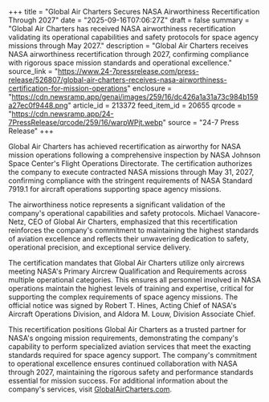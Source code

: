 +++
title = "Global Air Charters Secures NASA Airworthiness Recertification Through 2027"
date = "2025-09-16T07:06:27Z"
draft = false
summary = "Global Air Charters has received NASA airworthiness recertification validating its operational capabilities and safety protocols for space agency missions through May 2027."
description = "Global Air Charters receives NASA airworthiness recertification through 2027, confirming compliance with rigorous space mission standards and operational excellence."
source_link = "https://www.24-7pressrelease.com/press-release/526807/global-air-charters-receives-nasa-airworthiness-certification-for-mission-operations"
enclosure = "https://cdn.newsramp.app/genai/images/259/16/dc426a1a31a73c984b159a27ec0f9448.png"
article_id = 213372
feed_item_id = 20655
qrcode = "https://cdn.newsramp.app/24-7PressRelease/qrcode/259/16/warpWPjt.webp"
source = "24-7 Press Release"
+++

<p>Global Air Charters has achieved recertification as airworthy for NASA mission operations following a comprehensive inspection by NASA Johnson Space Center's Flight Operations Directorate. The certification authorizes the company to execute contracted NASA missions through May 31, 2027, confirming compliance with the stringent requirements of NASA Standard 7919.1 for aircraft operations supporting space agency missions.</p><p>The airworthiness notice represents a significant validation of the company's operational capabilities and safety protocols. Michael Vanacore-Netz, CEO of Global Air Charters, emphasized that this recertification reinforces the company's commitment to maintaining the highest standards of aviation excellence and reflects their unwavering dedication to safety, operational precision, and exceptional service delivery.</p><p>The certification mandates that Global Air Charters utilize only aircrews meeting NASA's Primary Aircrew Qualification and Requirements across multiple operational categories. This ensures all personnel involved in NASA operations maintain the highest levels of training and expertise, critical for supporting the complex requirements of space agency missions. The official notice was signed by Robert T. Hines, Acting Chief of NASA's Aircraft Operations Division, and Aldora M. Louw, Division Associate Chief.</p><p>This recertification positions Global Air Charters as a trusted partner for NASA's ongoing mission requirements, demonstrating the company's capability to perform specialized aviation services that meet the exacting standards required for space agency support. The company's commitment to operational excellence ensures continued collaboration with NASA through 2027, maintaining the rigorous safety and performance standards essential for mission success. For additional information about the company's services, visit <a href="https://GlobalAirCharters.com" rel="nofollow" target="_blank">GlobalAirCharters.com</a>.</p>